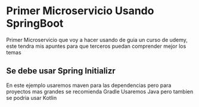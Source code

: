 # Primer Microservicio Usando SpringBoot
Primer Microservicio que voy a hacer usando de guia un curso de udemy, este tendra mis apuntes para que terceros puedan comprender mejor los temas

## Se debe usar Spring Initializr

En este ejemplo usaremos maven para las dependencias pero para proyectos mas grandes se recomienda Gradle
Usaremos Java pero tambien se podria usar Kotlin

##

